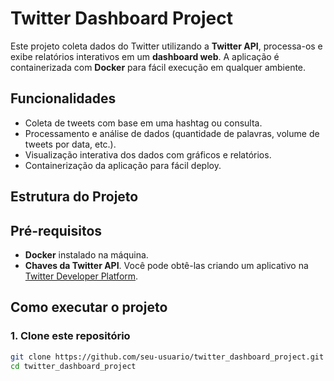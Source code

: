 # Twitter Dashboard Project

Este projeto coleta dados do Twitter utilizando a **Twitter API**, processa-os e exibe relatórios interativos em um **dashboard web**. A aplicação é containerizada com **Docker** para fácil execução em qualquer ambiente.

## Funcionalidades

- Coleta de tweets com base em uma hashtag ou consulta.
- Processamento e análise de dados (quantidade de palavras, volume de tweets por data, etc.).
- Visualização interativa dos dados com gráficos e relatórios.
- Containerização da aplicação para fácil deploy.

## Estrutura do Projeto


## Pré-requisitos

- **Docker** instalado na máquina.
- **Chaves da Twitter API**. Você pode obtê-las criando um aplicativo na [Twitter Developer Platform](https://developer.twitter.com/).

## Como executar o projeto

### 1. Clone este repositório

```bash
git clone https://github.com/seu-usuario/twitter_dashboard_project.git
cd twitter_dashboard_project

